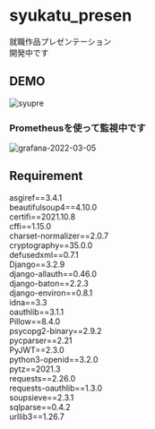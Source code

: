 # syukatu_presen
就職作品プレゼンテーション<br>
開発中です

## DEMO
![syupre](https://user-images.githubusercontent.com/70145199/156118456-d729cb2a-e2e3-46e1-bb75-ecc9431550e3.png)

### Prometheusを使って監視中です
![grafana-2022-03-05](https://user-images.githubusercontent.com/70145199/156926322-ac32a01f-ca9d-4a32-980a-c7725e6171f6.png)
## Requirement
asgiref==3.4.1<br>
beautifulsoup4==4.10.0<br>
certifi==2021.10.8<br>
cffi==1.15.0<br>
charset-normalizer==2.0.7<br>
cryptography==35.0.0<br>
defusedxml==0.7.1<br>
Django==3.2.9<br>
django-allauth==0.46.0<br>
django-baton==2.2.3<br>
django-environ==0.8.1<br>
idna==3.3<br>
oauthlib==3.1.1<br>
Pillow==8.4.0<br>
psycopg2-binary==2.9.2<br>
pycparser==2.21<br>
PyJWT==2.3.0<br>
python3-openid==3.2.0<br>
pytz==2021.3<br>
requests==2.26.0<br>
requests-oauthlib==1.3.0<br>
soupsieve==2.3.1<br>
sqlparse==0.4.2<br>
urllib3==1.26.7<br>
